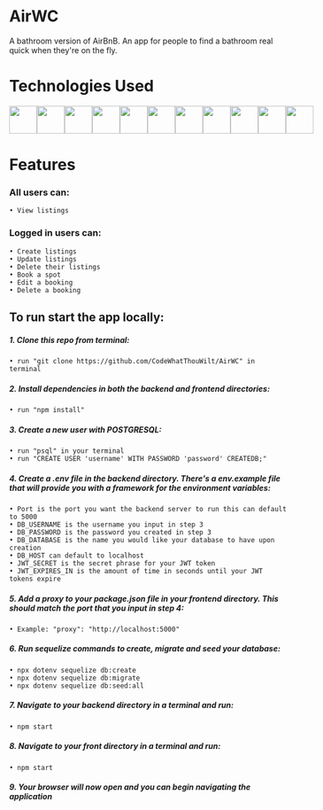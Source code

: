 # AirWC
A bathroom version of AirBnB.
An app for people to find a bathroom real quick when they're on the fly.

# Technologies Used

<div style=display:flex>
<img src="https://cdn.jsdelivr.net/gh/devicons/devicon/icons/javascript/javascript-original.svg" style=width:50px />
<img src="https://cdn.jsdelivr.net/gh/devicons/devicon/icons/react/react-original.svg" style=width:50px />
<img src="https://cdn.jsdelivr.net/gh/devicons/devicon/icons/redux/redux-original.svg" style=width:50px /> 
<img src="https://cdn.jsdelivr.net/gh/devicons/devicon/icons/nodejs/nodejs-original.svg" style=width:50px /> 
<img src="https://cdn.jsdelivr.net/gh/devicons/devicon/icons/express/express-original.svg" style=width:50px /> 
<img src="https://cdn.jsdelivr.net/gh/devicons/devicon/icons/postgresql/postgresql-original.svg" style=width:50px /> 
<img src="https://cdn.jsdelivr.net/gh/devicons/devicon/icons/sequelize/sequelize-original.svg" style=width:50px />
<img src="https://cdn.jsdelivr.net/gh/devicons/devicon/icons/css3/css3-original.svg" style=width:50px />
<img src="https://cdn.jsdelivr.net/gh/devicons/devicon/icons/html5/html5-original.svg" style=width:50px />
<img src="https://cdn.jsdelivr.net/gh/devicons/devicon/icons/git/git-original.svg" style=width:50px /> 
<img src="https://cdn.jsdelivr.net/gh/devicons/devicon/icons/visualstudio/visualstudio-plain.svg" style=width:50px />
</div>


# Features
### All users can:
    • View listings

### Logged in users can:
    • Create listings
    • Update listings
    • Delete their listings
    • Book a spot
    • Edit a booking
    • Delete a booking


## To run start the app locally:

##### 1. Clone this repo from terminal:
    • run "git clone https://github.com/CodeWhatThouWilt/AirWC" in terminal 

##### 2. Install dependencies in both the backend and frontend directories:
    • run "npm install"

##### 3. Create a new user  with POSTGRESQL:
    • run "psql" in your terminal
    • run "CREATE USER 'username' WITH PASSWORD 'password' CREATEDB;"

##### 4. Create a .env file in the backend directory. There's a env.example file that will provide you with a framework for the environment variables:
    • Port is the port you want the backend server to run this can default to 5000
    • DB_USERNAME is the username you input in step 3
    • DB_PASSWORD is the password you created in step 3
    • DB_DATABASE is the name you would like your database to have upon creation
    • DB_HOST can default to localhost
    • JWT_SECRET is the secret phrase for your JWT token
    • JWT_EXPIRES_IN is the amount of time in seconds until your JWT tokens expire

##### 5. Add a proxy to your package.json file in your frontend directory. This should match the port that you input in step 4:
    • Example: "proxy": "http://localhost:5000"

##### 6. Run sequelize commands to create, migrate and seed your database:
    • npx dotenv sequelize db:create
    • npx dotenv sequelize db:migrate
    • npx dotenv sequelize db:seed:all

##### 7. Navigate to your backend directory in a terminal and run:
    • npm start

##### 8. Navigate to your front directory in a terminal and run:
    • npm start

##### 9. Your browser will now open and you can begin navigating the application

